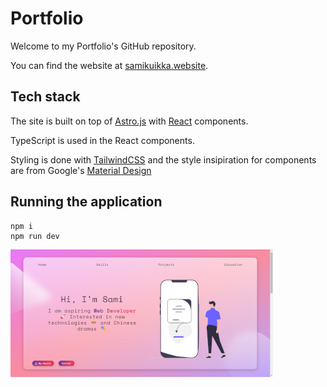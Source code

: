 # Portfolio

Welcome to my Portfolio's GitHub repository.

You can find the website at [samikuikka.website](https://www.samikuikka.website).

## Tech stack

The site is built on top of [Astro.js](https://astro.build/) with [React](https://reactjs.org/) components.

TypeScript is used in the React components.

Styling is done with [TailwindCSS](https://tailwindcss.com/) and the style insipiration for components are from Google's [Material Design](https://m3.material.io/)

## Running the application

    npm i
    npm run dev

![](public/portfolio.png)
